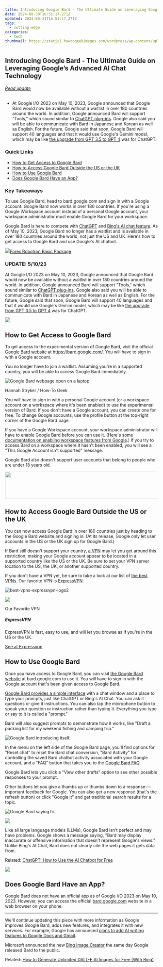 ```yaml
---
title: Introducing Google Bard - The Ultimate Guide on Leveraging Google’s Advanced AI Chat Technology
date: 2024-08-30T16:51:17.271Z
updated: 2024-08-31T16:51:17.271Z
tags:
  - cutting-edge
categories:
  - tech
thumbnail: https://static1.howtogeekimages.com/wordpress/wp-content/uploads/2023/03/52609469275_67c34cefe6_o.jpg
---
```


## Introducing Google Bard - The Ultimate Guide on Leveraging Google’s Advanced AI Chat Technology

###### [Read update](https://android-frp.techidaily.com/in-2024-addrom-bypass-an-android-tool-to-unlock-frp-lock-screen-for-your-nokia-c12-by-drfone-android/) 

* At Google I/O 2023 on May 10, 2023, Google announced that Google Bard would now be available without a waitlist in over 180 countries around the world. In addition, Google announced Bard will support "Tools," which sound similar to [ChatGPT plug-ins](https://fox-glue.techidaily.com/new-in-2024-begin-your-editing-journey-adopting-movie-maker-for-w11/). Google also said you will be able to communicate with Bard in Japanese and Korean as well as English. For the future, Google said that soon, Google Bard will support 40 languages and that it would use Google's Gemini model, which may be like [the upgrade from GPT 3.5 to GPT 4](https://pokemon-go-android.techidaily.com/in-2024-15-best-strongest-pokemon-to-use-in-pokemon-go-pvp-leagues-for-honor-x50i-drfone-by-drfone-virtual-android/) was for ChatGPT.

### Quick Links

* [How to Get Access to Google Bard](https://howto.techidaily.com/9-solutions-to-fix-itel-p55-5g-system-crash-issue-drfone-by-drfone-fix-android-problems-fix-android-problems/)
* [How to Access Google Bard Outside the US or the UK](https://screen-video-capture.techidaily.com/change-saving-spot-for-macs-photos/)
* [How to Use Google Bard](https://ai-driven-video-production.techidaily.com/updated-2024-approved-unwatermark-your-tiktok-videos-with-these-proven-tools/)
* [Does Google Bard Have an App?](https://win-answers.techidaily.com/ultimate-guide-resolving-launch-issues-in-division-2/)

### Key Takeaways

 To use Google Bard, head to bard.google.com and sign in with a Google account. Google Bard now works in over 180 countries. If you're using a Google Workspace account instead of a personal Google account, your workspace administrator must enable Google Bard for your workspace.

 Google Bard is here to compete with [ChatGPT](https://extra-resources.techidaily.com/new-capture-clarity-editing-insights-for-professional-results/) and [Bing's AI chat feature](https://fox-info.techidaily.com/2024-approved-journey-to-stickers-full-tutorial-for-turning-gifs-in-chat-apps-like-discord-and-telegram/). As of May 10, 2023, Google Bard no longer has a waitlist and is available in over 180 countries around the world, not just the US and UK. Here's how to get access to Google Bard and use Google's AI chatbot.

<!-- affiliate ads begin -->
<a href="https://secure.2checkout.com/order/checkout.php?PRODS=4726960&QTY=1&AFFILIATE=108875&CART=1"><img src="https://secure.avangate.com/images/merchant/5f4f7141b65a730b4efb0e0d51f63e94/products/forexrobotronbox.gif" border="0">Forex Robotron Basic Package</a>
<!-- affiliate ads end -->
###  UPDATE: 5/10/23

 At Google I/O 2023 on May 10, 2023, Google announced that Google Bard would now be available without a waitlist in over 180 countries around the world. In addition, Google announced Bard will support "Tools," which sound similar to [ChatGPT plug-ins](https://fox-glue.techidaily.com/new-in-2024-begin-your-editing-journey-adopting-movie-maker-for-w11/). Google also said you will be able to communicate with Bard in Japanese and Korean as well as English. For the future, Google said that soon, Google Bard will support 40 languages and that it would use Google's Gemini model, which may be like [the upgrade from GPT 3.5 to GPT 4](https://pokemon-go-android.techidaily.com/in-2024-15-best-strongest-pokemon-to-use-in-pokemon-go-pvp-leagues-for-honor-x50i-drfone-by-drfone-virtual-android/) was for ChatGPT.

<!-- affiliate ads begin -->
<a href="https://store.revouninstaller.com/order/checkout.php?PRODS=28010250&QTY=1&AFFILIATE=108875&CART=1"><img src="https://secure.avangate.com/images/merchant/4282ec8de8c9be897e7aff4aa231b1a4/336__280a.jpg" border="0"></a>
<!-- affiliate ads end -->
##  How to Get Access to Google Bard

 To get access to the experimental version of Google Bard, visit the official [Google Bard website](https://bard.google.com/) at <https://bard.google.com/>. You will have to sign in with a Google account.

 You no longer have to join a waitlist. Assuming you're in a supported country, you will be able to access Google Bard immediately.

![Google Bard webpage open on a laptop](https://static1.howtogeekimages.com/wordpress/wp-content/uploads/2023/05/52848090604_806f80c1e9_o-1.jpg) 

Hannah Stryker / How-To Geek

 You will have to sign in with a personal Google account (or a workspace account on a workspace where it's been enabled) to use the experimental version of Bard. If you don't have a Google account, you can create one for free. To change Google accounts, use the profile button at the top-right corner of the Google Bard page.

 If you have a Google Workspace account, your workspace administrator will have to enable Google Bard before you can use it. (Here's some [documentation on enabling workspace features from Google](https://support.google.com/a/answer/181865?sjid=6725641315877837707-EU#turn%5Fon&zippy=%2Cturn-services-on-or-off-for-users).) If you try to access Bard on a workspace where it hasn't been enabled, you will see a "This Google Account isn't supported" message.

 Google Bard also doesn't support user accounts that belong to people who are under 18 years old.

<!-- affiliate ads begin -->
<a href="https://vapordna.pxf.io/c/5597632/1494880/17238" target="_top" id="1494880"><img src="//a.impactradius-go.com/display-ad/17238-1494880" border="0" alt="" width="728" height="90"/></a><img height="0" width="0" src="https://imp.pxf.io/i/5597632/1494880/17238" style="position:absolute;visibility:hidden;" border="0" />
<!-- affiliate ads end -->
##  How to Access Google Bard Outside the US or the UK

 You can now access Google Bard in over 180 countries just by heading to the Google Bard website and signing in. (At its release, Google only let user accounts in the US or the UK sign up for Google Bard.)

 If Bard still doesn't support your country, [a VPN](https://extra-guidance.techidaily.com/2024-approved-masterclass-in-3d-color-grading-with-custom-luts/) may let you get around this restriction, making your Google account appear to be located in a supported country like the US or the UK. Be sure to set your VPN server location to the US, the UK, or another supported country.

 If you don't have a VPN yet, be sure to take a look at our list of [the best VPNs](https://some-techniques.techidaily.com/updated-ffmpeg-audioscape-maintaining-original-audio-formats/). Our favorite VPN is [ExpressVPN](https://go.expressvpn.com/c/156932/1330033/16063?subId1=UUhtgUeUpU202327&subId2=ehtg&u=https%3A%2F%2Fwww.expressvpn.com%2F).

![best-vpns-expressvpn-logo2](https://static1.howtogeekimages.com/wordpress/wp-content/uploads/2023/06/best-vpns-expressvpn-logo2.jpg) 

<!-- affiliate ads begin -->
<a href="https://store.nero.com/order/checkout.php?PRODS=42296855&QTY=1&AFFILIATE=108875&CART=1"><img src="http://cdnwww.nero.com/nero-com-wAssets/img/banners/2023/recode/Nero_Recode_Screen_2.png" border="0"></a>
<!-- affiliate ads end -->
Our Favorite VPN

#####  ExpressVPN

ExpressVPN is fast, easy to use, and will let you browse as if you're in the US or the UK.

[See at Expressvpn](https://go.expressvpn.com/c/156932/1330033/16063?subId1=UUhtgUeUpU202327&subId2=ehtg&u=https%3A%2F%2Fwww.expressvpn.com%2F%22target%3D%22%5Fblank) 

##  How to Use Google Bard

 Once you have access to Google Bard, you can visit [the Google Bard website](https://bard.google.com/) at bard.google.com to use it. You will have to sign in with the Google account that's been given access to Google Bard.

[Google Bard provides a simple interface](https://video-screen-grab.techidaily.com/new-master-the-art-of-gameye-and-webcam-recordings/) with a chat window and a place to type your prompts, just like ChatGPT or Bing's AI Chat. You can ask it questions or give it instructions. You can also tap the microphone button to speak your question or instruction rather than typing it. Everything you type or say to it is called a "prompt."

 Bard will also suggest prompts to demonstrate how it works, like "Draft a packing list for my weekend fishing and camping trip."

![Google Bard introducing itself.](https://static1.howtogeekimages.com/wordpress/wp-content/uploads/2023/03/google-bard-intro.png) 

 In the menu on the left side of the Google Bard page, you'll find options for "Reset chat" to reset the Bard chat conversion, "Bard Activity" for controlling the saved Bard chatbot activity associated with your Google account, and a "FAQ" button that takes you to the [Google Bard FAQ](https://bard.google.com/faq).

 Google Bard lets you click a "View other drafts" option to see other possible responses to your prompt.

 Other buttons let you give a thumbs up or thumbs down to a response---important feedback for Google. You can also get a new response (that's the refresh button) or click "Google it" and get traditional search results for a topic.

![Google Bard saying hi.](https://static1.howtogeekimages.com/wordpress/wp-content/uploads/2023/03/bard-screenshot.png) 

<!-- affiliate ads begin -->
<a href="https://store.massmailsoftware.com/order/checkout.php?PRODS=2069351&QTY=1&AFFILIATE=108875&CART=1"><img src="https://secure.avangate.com/images/merchant/dc87c13749315c7217cdc4ac692e704c/banera_for_partners-24_%282%29.jpg" border="0"></a>
<!-- affiliate ads end -->
 Like all large language models (LLMs), Google Bard isn't perfect and may have problems. Google shows a message saying, "Bard may display inaccurate or offensive information that doesn't represent Google's views." Unlike Bing's AI Chat, Bard does not clearly cite the web pages it gets data from.

Related: [ChatGPT: How to Use the AI Chatbot for Free](https://extra-resources.techidaily.com/new-capture-clarity-editing-insights-for-professional-results/) 

<!-- affiliate ads begin -->
<a href="https://shop.manycam.com/order/checkout.php?PRODS=17729331&QTY=1&AFFILIATE=108875&CART=1"><img src="https://secure.avangate.com/images/merchant/8230bea7d54bcdf99cdfe85cb07313d5/mcaffbanner600x500.png" border="0"></a>
<!-- affiliate ads end -->
##  Does Google Bard Have an App?

 Google Bard does not have an official app as of Google I/O 2023 on May 10, 2023\. However, you can access the official [bard.google.com](https://bard.google.com/) website in a web browser on your phone.

---

 We'll continue updating this piece with more information as Google improves Google Bard, adds new features, and integrates it with new services. For example, Google has announced [plans to add AI writing features to Google Docs and Gmail](https://howto.techidaily.com/8-quick-fixes-unfortunately-snapchat-has-stopped-on-vivo-s17e-drfone-by-drfone-fix-android-problems-fix-android-problems/).

 Microsoft announced the new [Bing Image Creator](https://facebook-video-content.techidaily.com/2024-approved-social-networking-101-registering-with-facebook/) the same day Google released Bard to the public.

Related: [How to Generate Unlimited DALL-E AI Images for Free (With Bing)](https://facebook-video-content.techidaily.com/2024-approved-social-networking-101-registering-with-facebook/)

<ins class="adsbygoogle"
     style="display:block"
     data-ad-format="autorelaxed"
     data-ad-client="ca-pub-7571918770474297"
     data-ad-slot="1223367746"></ins>



<ins class="adsbygoogle"
     style="display:block"
     data-ad-client="ca-pub-7571918770474297"
     data-ad-slot="8358498916"
     data-ad-format="auto"
     data-full-width-responsive="true"></ins>


